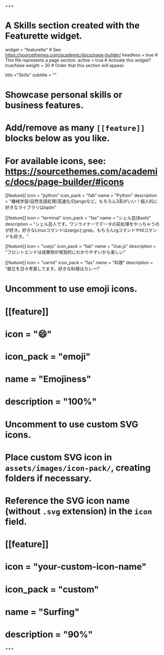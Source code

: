 +++
# A Skills section created with the Featurette widget.
widget = "featurette"  # See https://sourcethemes.com/academic/docs/page-builder/
headless = true  # This file represents a page section.
active = true  # Activate this widget? true/false
weight = 30  # Order that this section will appear.

title ="Skills"
subtitle = ""

# Showcase personal skills or business features.
# 
# Add/remove as many `[[feature]]` blocks below as you like.
# 
# For available icons, see: https://sourcethemes.com/academic/docs/page-builder/#icons

[[feature]]
  icon = "python"
  icon_pack = "fab"
  name = "Python"
  description = "機械学習/自然言語処理/高速化/Djangoなど。もちろん3系がいい！個人的に好きなライブラリはtqdm"

[[feature]]
  icon = "terminal"
  icon_pack = "fas"
  name = "シェル芸(Bash)"
  description = "シェル芸人です。ワンライナーでデータの前処理をやっちゃうのが好き。好きなLinuxコマンドはxargsとgrep。もちろんrgコマンドやfdコマンドも好き。"

[[feature]]
  icon = "vuejs"
  icon_pack = "fab"
  name = "Vue.js"
  description = "フロントエンドは成果物が視覚的にわかりやすいから楽しい"
  
[[feature]]
  icon = "carrot"
  icon_pack = "fas"
  name = "料理"
  description = "献立を日々考案してます。好きな料理はカレー!"
  
# Uncomment to use emoji icons.
# [[feature]]
#  icon = ":smile:"
#  icon_pack = "emoji"
#  name = "Emojiness"
#  description = "100%"  

# Uncomment to use custom SVG icons.
# Place custom SVG icon in `assets/images/icon-pack/`, creating folders if necessary.
# Reference the SVG icon name (without `.svg` extension) in the `icon` field.
# [[feature]]
#  icon = "your-custom-icon-name"
#  icon_pack = "custom"
#  name = "Surfing"
#  description = "90%"

+++
